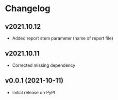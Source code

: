 # Changelog

## v2021.10.12

* Added report stem parameter (name of report file)

## v2021.10.11

* Corrected missing dependency

## v0.0.1 (2021-10-11)

* Initial release on PyPI
